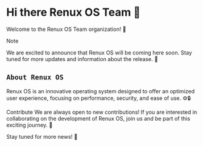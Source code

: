 # Hi there Renux OS Team 👋

Welcome to the Renux OS Team organization! 🎉

> [!NOTE]
> We are excited to announce that Renux OS will be coming here soon. Stay tuned for more updates and information about the release. 🚀

## `About Renux OS`
Renux OS is an innovative operating system designed to offer an optimized user experience, focusing on performance, security, and ease of use. ⚙️🔒

Contribute
We are always open to new contributions! If you are interested in collaborating on the development of Renux OS, join us and be part of this exciting journey. 🌟

Stay tuned for more news! 📢



<!--

**Here are some ideas to get you started:**

🙋‍♀️ A short introduction - what is your organization all about?
🌈 Contribution guidelines - how can the community get involved?
👩‍💻 Useful resources - where can the community find your docs? Is there anything else the community should know?
🍿 Fun facts - what does your team eat for breakfast?
🧙 Remember, you can do mighty things with the power of [Markdown](https://docs.github.com/github/writing-on-github/getting-started-with-writing-and-formatting-on-github/basic-writing-and-formatting-syntax)
-->
